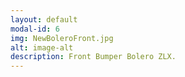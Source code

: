 ```yaml
---
layout: default
modal-id: 6
img: NewBoleroFront.jpg
alt: image-alt
description: Front Bumper Bolero ZLX.
---
```

